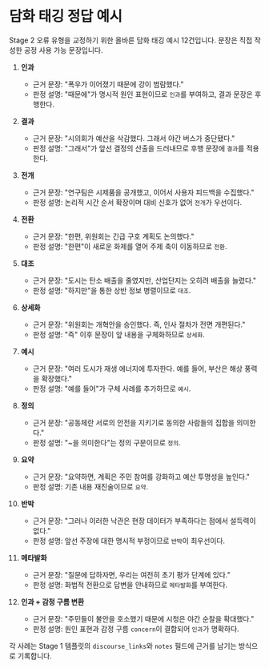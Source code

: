 # 담화 태깅 정답 예시

Stage 2 오류 유형을 교정하기 위한 올바른 담화 태깅 예시 12건입니다. 문장은 직접 작성한 공정 사용 가능 문장입니다.

1. **인과**
   - 근거 문장: "폭우가 이어졌기 때문에 강이 범람했다."
   - 판정 설명: "때문에"가 명시적 원인 표현이므로 `인과`를 부여하고, 결과 문장은 후행한다.

2. **결과**
   - 근거 문장: "시의회가 예산을 삭감했다. 그래서 야간 버스가 중단됐다."
   - 판정 설명: "그래서"가 앞선 결정의 산출을 드러내므로 후행 문장에 `결과`를 적용한다.

3. **전개**
   - 근거 문장: "연구팀은 시제품을 공개했고, 이어서 사용자 피드백을 수집했다."
   - 판정 설명: 논리적 시간 순서 확장이며 대비 신호가 없어 `전개`가 우선이다.

4. **전환**
   - 근거 문장: "한편, 위원회는 긴급 구호 계획도 논의했다."
   - 판정 설명: "한편"이 새로운 화제를 열어 주제 축이 이동하므로 `전환`.

5. **대조**
   - 근거 문장: "도시는 탄소 배출을 줄였지만, 산업단지는 오히려 배출을 늘렸다."
   - 판정 설명: "하지만"을 통한 상반 정보 병렬이므로 `대조`.

6. **상세화**
   - 근거 문장: "위원회는 개혁안을 승인했다. 즉, 인사 절차가 전면 개편된다."
   - 판정 설명: "즉" 이후 문장이 앞 내용을 구체화하므로 `상세화`.

7. **예시**
   - 근거 문장: "여러 도시가 재생 에너지에 투자한다. 예를 들어, 부산은 해상 풍력을 확장했다."
   - 판정 설명: "예를 들어"가 구체 사례를 추가하므로 `예시`.

8. **정의**
   - 근거 문장: "공동체란 서로의 안전을 지키기로 동의한 사람들의 집합을 의미한다."
   - 판정 설명: "~을 의미한다"는 정의 구문이므로 `정의`.

9. **요약**
   - 근거 문장: "요약하면, 계획은 주민 참여를 강화하고 예산 투명성을 높인다."
   - 판정 설명: 기존 내용 재진술이므로 `요약`.

10. **반박**
    - 근거 문장: "그러나 이러한 낙관은 현장 데이터가 부족하다는 점에서 설득력이 없다."
    - 판정 설명: 앞선 주장에 대한 명시적 부정이므로 `반박`이 최우선이다.

11. **메타발화**
    - 근거 문장: "질문에 답하자면, 우리는 여전히 초기 평가 단계에 있다."
    - 판정 설명: 화법적 전환으로 답변을 안내하므로 `메타발화`를 부여한다.

12. **인과 + 감정 구름 변환**
    - 근거 문장: "주민들이 불안을 호소했기 때문에 시청은 야간 순찰을 확대했다."
    - 판정 설명: 원인 표현과 감정 구름 `concern`이 결합되어 `인과`가 명확하다.

각 사례는 Stage 1 템플릿의 `discourse_links`와 `notes` 필드에 근거를 남기는 방식으로 기록합니다.
